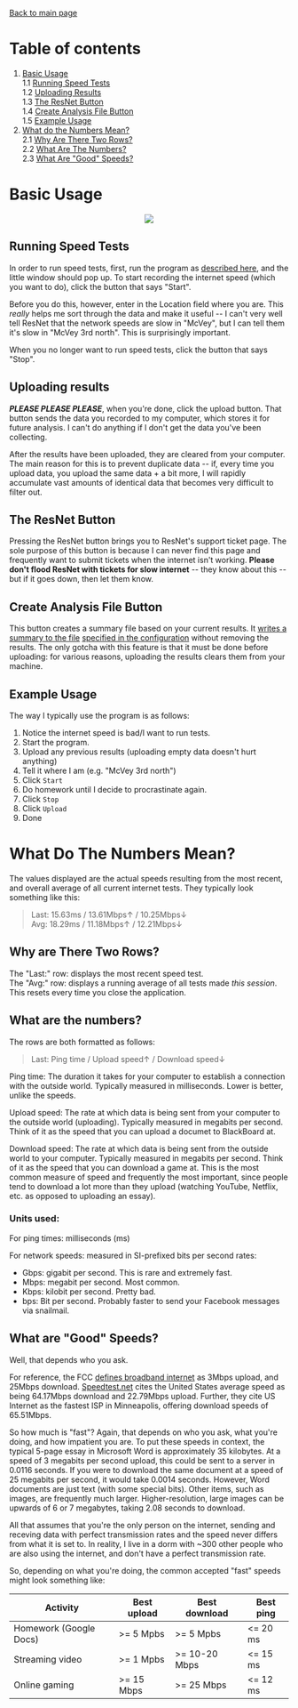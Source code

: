 [Back to main page](index.html)

# Table of contents
1. [Basic Usage](#basic-usage)  
    1.1 [Running Speed Tests](#running-speed-tests)  
    1.2 [Uploading Results](#uploading-results)  
    1.3 [The ResNet Button](#the-resnet-button)  
    1.4 [Create Analysis File Button](#create-analysis-file-button)  
    1.5 [Example Usage](#example-usage)  
2. [What do the Numbers Mean?](#what-do-the-numbers-mean)  
    2.1 [Why Are There Two Rows?](#why-are-there-two-rows)  
    2.2 [What Are The Numbers?](#what-are-the-numbers)  
    2.3 [What Are "Good" Speeds?](#what-are-good-speeds)  

# Basic Usage
<div style="text-align:center">
    <img src ="https://github.com/mishaturnbull/PySpeedTest/raw/master/docs/window.png" />
</div>

## Running Speed Tests

In order to run speed tests, first, run the program as [described here](running), and the little window should pop up.  To start recording the internet speed (which you want to do), click the button that says "Start".

Before you do this, however, enter in the Location field where you are.  This *really* helps me sort through the data and make it useful -- I can't very well tell ResNet that the network speeds are slow in "McVey", but I can tell them it's slow in "McVey 3rd north".  This is surprisingly important.

When you no longer want to run speed tests, click the button that says "Stop".

## Uploading results

***PLEASE PLEASE PLEASE***, when you're done, click the upload button.  That button sends the data you recorded to my computer, which stores it for future analysis.  I can't do anything if I don't get the data you've been collecting.

After the results have been uploaded, they are cleared from your computer.  The main reason for this is to prevent duplicate data -- if, every time you upload data, you upload the same data + a bit more, I will rapidly accumulate vast amounts of identical data that becomes very difficult to filter out.  

## The ResNet Button

Pressing the ResNet button brings you to ResNet's support ticket page.  The sole purpose of this button is because I can never find this page and frequently want to submit tickets when the internet isn't working.  **Please don't flood ResNet with tickets for slow internet** -- they know about this -- but if it goes down, then let them know.

## Create Analysis File Button

This button creates a summary file based on your current results.  It
[writes a summary to the file](https://github.com/mishaturnbull/PySpeedTest/issues/3)
[specified in the configuration](https://github.com/mishaturnbull/PySpeedTest/issues/5)
without removing the results.  The only gotcha with this feature is that it must be done before uploading: for various reasons, uploading the results clears them from your machine.

## Example Usage

The way I typically use the program is as follows:

1. Notice the internet speed is bad/I want to run tests.
2. Start the program.
3. Upload any previous results (uploading empty data doesn't hurt anything)
4. Tell it where I am (e.g. "McVey 3rd north")
5. Click `Start`
6. Do homework until I decide to procrastinate again.
7. Click `Stop`
8. Click `Upload`
9. Done


[downloads]: github.com/mishaturnbull/PySpeedTest/releases/latest
[running]: gettingstarted.html#running

# What Do The Numbers Mean?

The values displayed are the actual speeds resulting from the most recent, and overall average of all current internet tests.  They typically look something like this:

> Last: 15.63ms / 13.61Mbps↑ / 10.25Mbps↓  
> Avg: 18.29ms / 11.18Mbps↑ / 12.21Mbps↓  

## Why are There Two Rows?

The "Last:" row: displays the most recent speed test.  
The "Avg:" row: displays a running average of all tests made *this session*.  This resets every time you close the application.

## What are the numbers?

The rows are both formatted as follows:

> Last: Ping time / Upload speed↑ / Download speed↓  

Ping time: The duration it takes for your computer to establish a connection with the outside world.  Typically measured in milliseconds.  Lower is better, unlike the speeds.

Upload speed: The rate at which data is being sent from your computer to the outside world (uploading).  Typically measured in megabits per second.  Think of it as the speed that you can upload a documet to BlackBoard at.

Download speed: The rate at which data is being sent from the outside world to your computer.  Typically measured in megabits per second.  Think of it as the speed that you can download a game at.  This is the most common measure of speed and frequently the most important, since people tend to download a lot more than they upload (watching YouTube, Netflix, etc. as opposed to uploading an essay).

### Units used:

For ping times: milliseconds (ms)

For network speeds: measured in SI-prefixed bits per second rates:

  - Gbps: gigabit per second.  This is rare and extremely fast.
  - Mbps: megabit per second.  Most common.
  - Kbps: kilobit per second.  Pretty bad.
  - bps: Bit per second.  Probably faster to send your Facebook messages via snailmail.

## What are "Good" Speeds?

Well, that depends who you ask.

For reference, the FCC [defines broadband internet][fcc-broadband] as 3Mbps upload, and 25Mbps download.  [Speedtest.net][speedtest-fixed] cites the United States average speed as being 64.17Mbps download and 22.79Mbps upload.  Further, they cite US Internet as the fastest ISP in Minneapolis, offering download speeds of 65.51Mbps.  

So how much is "fast"?  Again, that depends on who you ask, what you're doing, and how impatient you are.  To put these speeds in context, the typical 5-page essay in Microsoft Word is approximately 35 kilobytes.  At a speed of 3 megabits per second upload, this could be sent to a server in 0.0116 seconds.  If you were to download the same document at a speed of 25 megabits per second, it would take 0.0014 seconds.  However, Word documents are just text (with some special bits).  Other items, such as images, are frequently much larger.  Higher-resolution, large images can be upwards of 6 or 7 megabytes, taking 2.08 seconds to download.  

All that assumes that you're the only person on the internet, sending and receving data with perfect transmission rates and the speed never differs from what it is set to.  In reality, I live in a dorm with ~300 other people who are also using the internet, and don't have a perfect transmission rate.

So, depending on what you're doing, the common accepted "fast" speeds might look something like:

|        Activity        | Best upload | Best download | Best ping |
| ---------------------- | ----------- | ------------- | --------- |
| Homework (Google Docs) |  >= 5 Mpbs  |   >= 5 Mpbs   | <= 20 ms  |
| Streaming video        |  >= 1 Mpbs  | >= 10-20 Mbps | <= 15 ms  |
| Online gaming          |  >= 15 Mbps |  >= 25 Mbps   | <= 12 ms  |

[fcc-broadband]: https://apps.fcc.gov/edocs_public/attachmatch/FCC-15-10A1_Rcd.pdf
[speedtest-fixed]: http://www.speedtest.net/reports/united-states/#fixed
